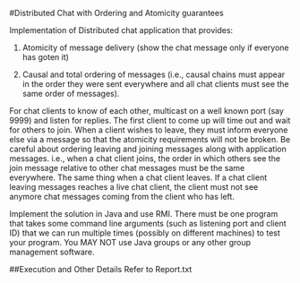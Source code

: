 #Distributed Chat with Ordering and Atomicity guarantees

Implementation of Distributed chat application that provides:

1. Atomicity of  message delivery (show the chat message only if everyone has goten it)

2. Causal and total ordering of messages (i.e., causal chains must appear in the order they were sent everywhere and all chat clients must see the same order of messages).


For chat clients to know of each other, multicast on a well known port (say 9999) and listen for replies. The first client to come up will time out and wait for others to join.  When a client wishes to leave, they must inform everyone else via a message so that the atomicity requirements will not be broken. Be careful about ordering leaving and joining messages along with application messages. i.e., when a chat client joins, the order in which others see the join message relative to other chat messages must be the same everywhere.  The same thing when a chat client leaves. If a chat client leaving messages reaches a live chat client, the client must not see anymore chat messages coming from the client who has left. 


Implement the solution in Java and use RMI. There must be one program that takes some command line arguments (such as listening port and client ID) that we can run multiple times (possibly on different machines) to test your program.  You MAY NOT use Java groups or any other group management software.

##Execution and Other Details
Refer to Report.txt 
